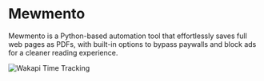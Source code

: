 # Mewmento
Mewmento is a Python-based automation tool that effortlessly saves full web pages as PDFs, with built-in options to bypass paywalls and block ads for a cleaner reading experience.

<img src="https://wakapi-qt1b.onrender.com/api/badge/fahad/interval:any/project:Mewmento" 
     alt="Wakapi Time Tracking" 
     title="Spent more than that amount of time spent on this project">
